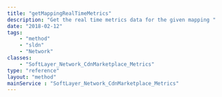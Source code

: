 ```yaml
---
title: "getMappingRealTimeMetrics"
description: "Get the real time metrics data for the given mapping "
date: "2018-02-12"
tags:
    - "method"
    - "sldn"
    - "Network"
classes:
    - "SoftLayer_Network_CdnMarketplace_Metrics"
type: "reference"
layout: "method"
mainService : "SoftLayer_Network_CdnMarketplace_Metrics"
---
```

